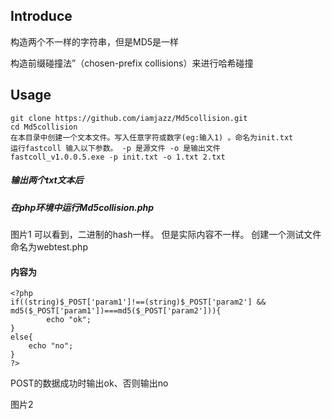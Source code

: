 ##  Introduce
构造两个不一样的字符串，但是MD5是一样

构造前缀碰撞法”（chosen-prefix collisions）来进行哈希碰撞

## Usage

```
git clone https://github.com/iamjazz/Md5collision.git
cd Md5collision
在本目录中创建一个文本文件。写入任意字符或数字(eg:输入1) 。命名为init.txt
运行fastcoll 输入以下参数。 -p 是源文件 -o 是输出文件
fastcoll_v1.0.0.5.exe -p init.txt -o 1.txt 2.txt
```
##### 输出两个txt文本后
##### 在php环境中运行Md5collision.php

图片1
可以看到，二进制的hash一样。 但是实际内容不一样。
创建一个测试文件命名为webtest.php
#### 内容为
```
<?php
if((string)$_POST['param1']!==(string)$_POST['param2'] && md5($_POST['param1'])===md5($_POST['param2'])){
        echo "ok";
}
else{
	echo "no";
}
?>
```
POST的数据成功时输出ok、否则输出no

图片2

